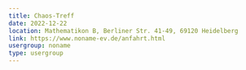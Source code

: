 ```yaml
---
title: Chaos-Treff
date: 2022-12-22
location: Mathematikon B, Berliner Str. 41-49, 69120 Heidelberg
link: https://www.noname-ev.de/anfahrt.html
usergroup: noname
type: usergroup
---
```

